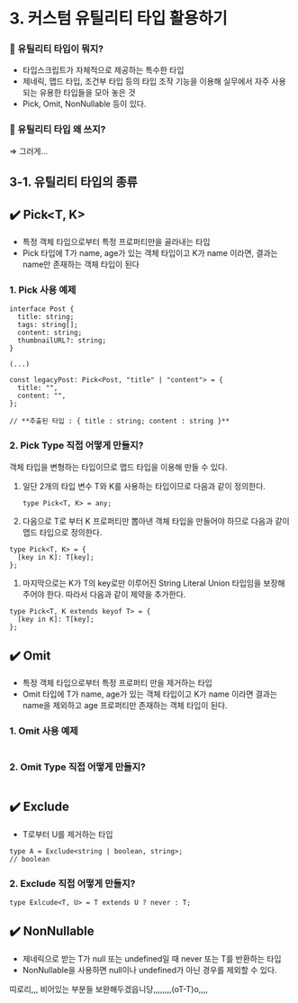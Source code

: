 # 3. 커스텀 유틸리티 타입 활용하기

### 🤔 유틸리티 타입이 뭐지?

- 타입스크립트가 자체적으로 제공하는 특수한 타입
- 제네릭, 맵드 타입, 조건부 타입 등의 타입 조작 기능을 이용해 실무에서 자주 사용되는 유용한 타입들을 모아 놓은 것
- Pick, Omit, NonNullable 등이 있다.

### 🤔 유틸리티 타입 왜 쓰지?

⇒ 그러게… 

## 3-1. 유틸리티 타입의 종류

## ✔️ **Pick<T, K>**

- 특정 객체 타입으로부터 특정 프로퍼티만을 골라내는 타입
- Pick 타입에 T가 name, age가 있는 객체 타입이고 K가 name 이라면,
결과는 name만 존재하는 객체 타입이 된다

### **1. Pick 사용 예제**

```tsx
interface Post {
  title: string;
  tags: string[];
  content: string;
  thumbnailURL?: string;
}

(...)

const legacyPost: Pick<Post, "title" | "content"> = {
  title: "",
  content: "",
};

// **추출된 타입 : { title : string; content : string }**
```

### 2. Pick Type 직접 어떻게 만들지?

객체 타입을 변형하는 타입이므로 맵드 타입을 이용해 만들 수 있다.

1. 일단 2개의 타입 변수 T와 K를 사용하는 타입이므로 다음과 같이 정의한다.
    
    ```tsx
    type Pick<T, K> = any;
    ```
    

1. 다음으로 T로 부터 K 프로퍼티만 뽑아낸 객체 타입을 만들어야 하므로 다음과 같이 맵드 타입으로 정의한다.

```tsx
type Pick<T, K> = {
  [key in K]: T[key];
};
```

1. 마지막으로는 K가 T의 key로만 이루어진 String Literal Union 타입임을 보장해 주어야 한다.
따라서 다음과 같이 제약을 추가한다.

```tsx
type Pick<T, K extends keyof T> = {
  [key in K]: T[key];
};
```

 

## ✔️ Omit

- 특정 객체 타입으로부터 특정 프로퍼티 만을 제거하는 타입
- Omit 타입에 T가 name, age가 있는 객체 타입이고 K가 name 이라면 결과는 name을 제외하고 age 프로퍼티만 존재하는 객체 타입이 된다.

### **1. Omit 사용 예제**

```tsx

```

### 2. Omit Type 직접 어떻게 만들지?

```tsx

```

## ✔️ Exclude

- T로부터 U를 제거하는 타입

```tsx
type A = Exclude<string | boolean, string>;
// boolean
```

### 2. Exclude 직접 어떻게 만들지?

```tsx
type Exlcude<T, U> = T extends U ? never : T;
```

## ✔️ NonNullable

- 제네릭으로 받는 T가 null 또는 undefined일 때 never 또는 T를 반환하는 타입
- NonNullable을 사용하면 null이나 undefined가 아닌 경우를 제외할 수 있다.


띠로리,,,
비어있는 부분들 보완해두겠읍니당,,,,,,,,(oT-T)o,,,,

